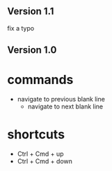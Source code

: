 ## Version 1.1

fix a typo

## Version 1.0

# commands

  * navigate to previous blank line
	* navigate to next blank line
	
# shortcuts

 * Ctrl + Cmd + up
 * Ctrl + Cmd + down

